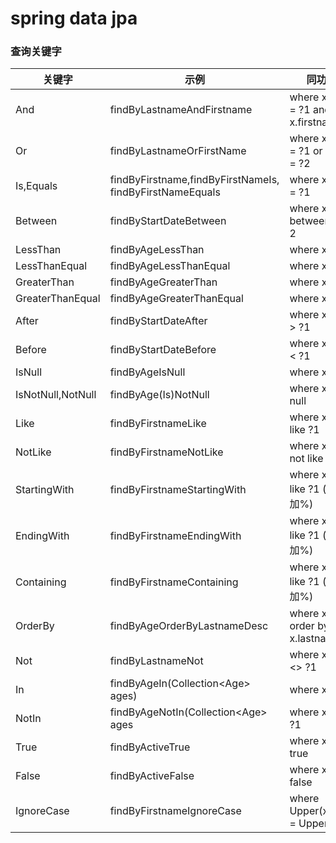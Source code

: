 # spring data jpa
### 查询关键字
|关键字  |示例   |同功能JPQL   |
| ------------ | ------------ | ------------ |
|And   |findByLastnameAndFirstname   |where x.lastname = ?1 and x.firstname = ?2   |
|Or   |findByLastnameOrFirstName   |where x.lastname = ?1 or x.firstname = ?2    |
|Is,Equals   |findByFirstname,findByFirstNameIs, findByFirstNameEquals   |where x.firstname = ?1  |
|Between   |findByStartDateBetween   |where x.startDate between 1? and ?2   |
|LessThan   |findByAgeLessThan   |where x.age < ?1   |
|LessThanEqual   |findByAgeLessThanEqual   |where x.age <= ?1   |
|GreaterThan   |findByAgeGreaterThan   |where x.age > ?1   |
|GreaterThanEqual   |findByAgeGreaterThanEqual   |where x.age >= ?1   |
|After   |findByStartDateAfter   |where x.startDate > ?1   |
|Before   |findByStartDateBefore   |where x.startDate < ?1   |
|IsNull   |findByAgeIsNull   |where x.age is null   |
|IsNotNull,NotNull   |findByAge(Is)NotNull   |where x.age is not null   |
|Like   |findByFirstnameLike   |where x.firstname like ?1   |
|NotLike   |findByFirstnameNotLike   |where x.firstname not like ?1  |
|StartingWith   |findByFirstnameStartingWith   |where x.firstname like ?1 (参数前面加%)   |
|EndingWith   |findByFirstnameEndingWith   |where x.firstname like ?1 (参数后面加%)   |
|Containing   |findByFirstnameContaining   |where x.firstname like ?1 (参数两边加%)   |
|OrderBy   |findByAgeOrderByLastnameDesc   |where x.age = ?1 order by x.lastname desc   |
|Not   |findByLastnameNot   |where x.lastname <> ?1   |
|In   |findByAgeIn(Collection&lt;Age> ages)   |where x.age in ?1  |
|NotIn   |findByAgeNotIn(Collection&lt;Age> ages   |where x.age not in ?1   |
|True   |findByActiveTrue   |where x.active = true  |
|False   |findByActiveFalse   |where x.active = false   |
|IgnoreCase   |findByFirstnameIgnoreCase   |where Upper(x.firstname) = Upper(?1)   |

